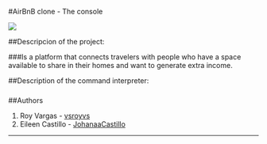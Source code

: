 #AirBnB clone - The console

![](https://static.cdnlogo.com/logos/a/94/airbnb.png)


##Descripcion of the project:

###Is a platform that connects travelers with people who have a space available to share in their homes and want to generate extra income.

##Description of the command interpreter:

###
###
###

##Authors
                
1. Roy Vargas - [vsroyvs](https://github.com/vsroyvs/)
2. Eileen Castillo - [JohanaaCastillo](https://github.com/JohanaaCastillo/)
                
----
